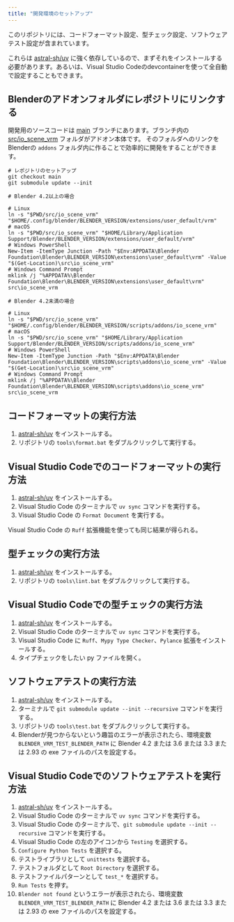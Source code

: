 ```yaml
---
title: "開発環境のセットアップ"
---
```


このリポジトリには、コードフォーマット設定、型チェック設定、ソフトウェアテスト設定が含まれています。

これらは [astral-sh/uv](https://docs.astral.sh/uv/) に強く依存しているので、まずそれをインストールする必要があります。あるいは、Visual Studio Codeのdevcontainerを使って全自動で設定することもできます。

## Blenderのアドオンフォルダにレポジトリにリンクする

開発用のソースコードは [main](https://github.com/saturday06/VRM-Addon-for-Blender/tree/main) ブランチにあります。ブランチ内の [src/io_scene_vrm](https://github.com/saturday06/VRM-Addon-for-Blender/tree/main/src/io_scene_vrm) フォルダがアドオン本体です。
そのフォルダへのリンクをBlenderの `addons` フォルダ内に作ることで効率的に開発をすることができます。

```text
# レポジトリのセットアップ
git checkout main
git submodule update --init

# Blender 4.2以上の場合

# Linux
ln -s "$PWD/src/io_scene_vrm" "$HOME/.config/blender/BLENDER_VERSION/extensions/user_default/vrm"
# macOS
ln -s "$PWD/src/io_scene_vrm" "$HOME/Library/Application Support/Blender/BLENDER_VERSION/extensions/user_default/vrm"
# Windows PowerShell
New-Item -ItemType Junction -Path "$Env:APPDATA\Blender Foundation\Blender\BLENDER_VERSION\extensions\user_default\vrm" -Value "$(Get-Location)\src\io_scene_vrm"
# Windows Command Prompt
mklink /j "%APPDATA%\Blender Foundation\Blender\BLENDER_VERSION\extensions\user_default\vrm" src\io_scene_vrm

# Blender 4.2未満の場合

# Linux
ln -s "$PWD/src/io_scene_vrm" "$HOME/.config/blender/BLENDER_VERSION/scripts/addons/io_scene_vrm"
# macOS
ln -s "$PWD/src/io_scene_vrm" "$HOME/Library/Application Support/Blender/BLENDER_VERSION/scripts/addons/io_scene_vrm"
# Windows PowerShell
New-Item -ItemType Junction -Path "$Env:APPDATA\Blender Foundation\Blender\BLENDER_VERSION\scripts\addons\io_scene_vrm" -Value "$(Get-Location)\src\io_scene_vrm"
# Windows Command Prompt
mklink /j "%APPDATA%\Blender Foundation\Blender\BLENDER_VERSION\scripts\addons\io_scene_vrm" src\io_scene_vrm
```

## コードフォーマットの実行方法

1. [astral-sh/uv](https://docs.astral.sh/uv/) をインストールする。
2. リポジトリの `tools\format.bat` をダブルクリックして実行する。

## Visual Studio Codeでのコードフォーマットの実行方法

1. [astral-sh/uv](https://docs.astral.sh/uv/) をインストールする。
2. Visual Studio Code のターミナルで `uv sync` コマンドを実行する。
3. Visual Studio Code の `Format Document` を実行する。

Visual Studio Code の `Ruff` 拡張機能を使っても同じ結果が得られる。

## 型チェックの実行方法

1. [astral-sh/uv](https://docs.astral.sh/uv/) をインストールする。
2. リポジトリの `tools\lint.bat` をダブルクリックして実行する。

## Visual Studio Codeでの型チェックの実行方法

1. [astral-sh/uv](https://docs.astral.sh/uv/) をインストールする。
2. Visual Studio Code のターミナルで `uv sync` コマンドを実行する。
3. Visual Studio Code に `Ruff`、`Mypy Type Checker`、`Pylance` 拡張をインストールする。
4. タイプチェックをしたい py ファイルを開く。

## ソフトウェアテストの実行方法

1. [astral-sh/uv](https://docs.astral.sh/uv/) をインストールする。
2. ターミナルで `git submodule update --init --recursive` コマンドを実行する。
3. リポジトリの `tools\test.bat` をダブルクリックして実行する。
4. Blenderが見つからないという趣旨のエラーが表示されたら、環境変数 `BLENDER_VRM_TEST_BLENDER_PATH` に Blender 4.2 または 3.6 または 3.3 または 2.93 の exe ファイルのパスを設定する。

## Visual Studio Codeでのソフトウェアテストを実行方法

1. [astral-sh/uv](https://docs.astral.sh/uv/) をインストールする。
2. Visual Studio Code のターミナルで `uv sync` コマンドを実行する。
3. Visual Studio Code のターミナルで、`git submodule update --init --recursive` コマンドを実行する。
4. Visual Studio Code の左のアイコンから `Testing` を選択する。
5. `Configure Python Tests` を選択する。
6. テストライブラリとして `unittests` を選択する。
7. テストフォルダとして `Root Directory` を選択する。
8. テストファイルパターンとして `test_*` を選択する。
9. `Run Tests` を押す。
10. `Blender not found` というエラーが表示されたら、環境変数 `BLENDER_VRM_TEST_BLENDER_PATH` に Blender 4.2 または 3.6 または 3.3 または 2.93 の exe ファイルのパスを設定する。
